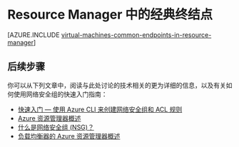 <properties
   pageTitle="Resource Manager 中的经典终结点概述 | Azure"
   description="了解现在如何在 Resource Manager 中使用网络安全组和 ACL 规则实施经典部署模型中的终结点"
   services="virtual-machines-linux"
   documentationCenter=""
   authors="iainfoulds"
   manager="timlt"
   editor=""/>

<tags
	ms.service="virtual-machines-linux"
	ms.date="08/09/2016"
	wacn.date="09/30/2016"/>

# Resource Manager 中的经典终结点
[AZURE.INCLUDE [virtual-machines-common-endpoints-in-resource-manager](../../includes/virtual-machines-common-endpoints-in-resource-manager.md)]

## 后续步骤
你可以从下列文章中，阅读与此处讨论的技术相关的更为详细的信息，以及有关如何使用网络安全组的快速入门指南：

- [快速入门 — 使用 Azure CLI 来创建网络安全组和 ACL 规则](/documentation/articles/virtual-machines-linux-nsg-quickstart/)  
- [Azure 资源管理器概述](/documentation/articles/resource-group-overview/)  
- [什么是网络安全组 (NSG)？](/documentation/articles/virtual-networks-nsg/)
- [负载均衡器的 Azure 资源管理器概述](/documentation/articles/load-balancer-arm/) 

<!---HONumber=Mooncake_0704_2016-->